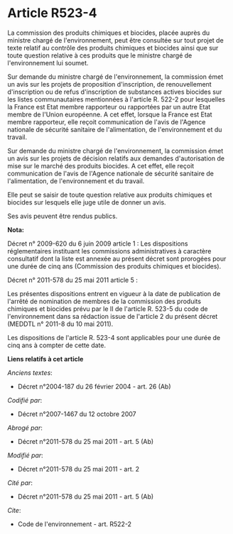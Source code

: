# Article R523-4

La commission des produits chimiques et biocides, placée auprès du ministre chargé de l'environnement, peut être consultée
sur tout projet de texte relatif au contrôle des produits chimiques et biocides ainsi que sur toute question relative à ces
produits que le ministre chargé de l'environnement lui soumet. 

Sur demande du ministre chargé de l'environnement, la commission émet un avis sur les projets de proposition d'inscription,
de renouvellement d'inscription ou de refus d'inscription de substances actives biocides sur les listes communautaires
mentionnées à l'article R. 522-2 pour lesquelles la France est Etat membre rapporteur ou rapportées par un autre Etat membre
de l'Union européenne. A cet effet, lorsque la France est Etat membre rapporteur, elle reçoit communication de l'avis de
l'Agence nationale de sécurité sanitaire de l'alimentation, de l'environnement et du travail. 

Sur demande du ministre chargé de l'environnement, la commission émet un avis sur les projets de décision relatifs aux
demandes d'autorisation de mise sur le marché des produits biocides. A cet effet, elle reçoit communication de l'avis de
l'Agence nationale de sécurité sanitaire de l'alimentation, de l'environnement et du travail. 

Elle peut se saisir de toute question relative aux produits chimiques et biocides sur lesquels elle juge utile de donner un
avis. 

Ses avis peuvent être rendus publics.

**Nota:**

Décret n° 2009-620 du 6 juin 2009 article 1 : Les dispositions réglementaires instituant les commissions administratives à
caractère consultatif dont la liste est annexée au présent décret sont prorogées pour une durée de cinq ans (Commission des
produits chimiques et biocides).

Décret n° 2011-578 du 25 mai 2011 article 5 :

Les présentes dispositions entrent en vigueur à la date de publication de l'arrêté de nomination de membres de la commission
des produits chimiques et biocides prévu par le II de l'article R. 523-5 du code de l'environnement dans sa rédaction issue
de l'article 2 du présent décret (MEDDTL n° 2011-8 du 10 mai 2011). 

Les dispositions de l'article R. 523-4 sont applicables pour une durée de cinq ans à compter de cette date.

**Liens relatifs à cet article**

_Anciens textes_:

  - Décret n°2004-187 du 26 février 2004 - art. 26 (Ab)

_Codifié par_:

  - Décret n°2007-1467 du 12 octobre 2007

_Abrogé par_:

  - Décret n°2011-578 du 25 mai 2011 - art. 5 (Ab)

_Modifié par_:

  - Décret n°2011-578 du 25 mai 2011 - art. 2

_Cité par_:

  - Décret n°2011-578 du 25 mai 2011 - art. 5 (Ab)

_Cite_:

  - Code de l'environnement - art. R522-2
